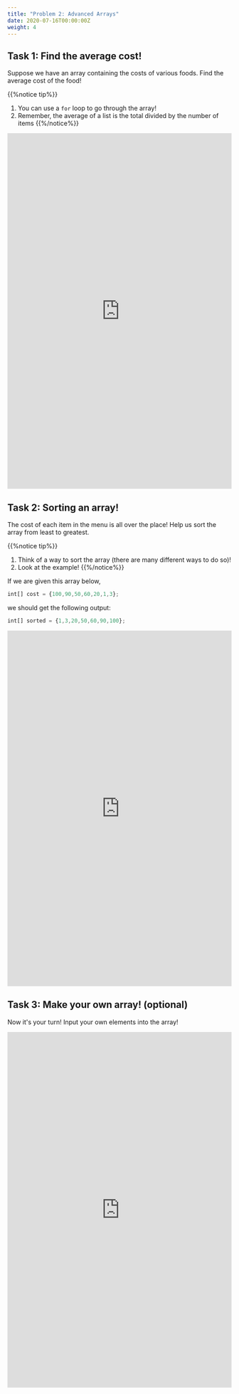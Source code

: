 ```yaml
---
title: "Problem 2: Advanced Arrays"
date: 2020-07-16T00:00:00Z
weight: 4
---
```


<!--<link rel="stylesheet" href="../../style.css">-->

## Task 1: Find the average cost!

Suppose we have an array containing the costs of various foods. Find the average cost of the food!

{{%notice tip%}}
1. You can use a `for` loop to go through the array!
2. Remember, the average of a list is the total divided by the number of items
{{%/notice%}}

<iframe height="800px" width="100%" src="https://replit.com/@nuevofoundation/Problem-4-averageRestaurant?lite=true" scrolling="no" frameborder="no" allowtransparency="true" allowfullscreen="true" sandbox="allow-forms allow-pointer-lock allow-popups allow-same-origin allow-scripts allow-modals"></iframe>

## Task 2: Sorting an array!

The cost of each item in the menu is all over the place! Help us sort the array from least to greatest.

{{%notice tip%}}
1. Think of a way to sort the array (there are many different ways to do so)!
2. Look at the example!
{{%/notice%}}

If we are given this array below, 
```js javascript
int[] cost = {100,90,50,60,20,1,3};
```

we should get the following output:
```js javascript
int[] sorted = {1,3,20,50,60,90,100};
```

<iframe height="800px" width="100%" src="https://replit.com/@nuevofoundation/Problem-3-sortRestaurant?lite=true" scrolling="no" frameborder="no" allowtransparency="true" allowfullscreen="true" sandbox="allow-forms allow-pointer-lock allow-popups allow-same-origin allow-scripts allow-modals"></iframe>

## Task 3: Make your own array! (optional)

Now it's your turn! Input your own elements into the array!

<iframe height="800px" width="100%" src="https://replit.com/@nuevofoundation/Problem-5-createArray?lite=true" scrolling="no" frameborder="no" allowtransparency="true" allowfullscreen="true" sandbox="allow-forms allow-pointer-lock allow-popups allow-same-origin allow-scripts allow-modals"></iframe>